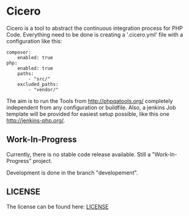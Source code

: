 
Cicero
======================

Cicero is a tool to abstract the continuous integration process for PHP Code.
Everything need to be done is creating a '.cicero.yml' file with a configuration like this:

    composer:
        enabled: true
    php:
        enabled: true
        paths:
            - "src/"
        excluded_paths:
            - "vendor/"

The aim is to run the Tools from http://phpqatools.org/ completely independent from any configuration or buildfile.
Also, a jenkins Job template will be provided for easiest setup possible, like this one http://jenkins-php.org/.


Work-In-Progress
----------------

Currently, there is no stable code release available. Still a "Work-In-Progress" project.

Development is done in the branch "developement".


LICENSE
-------

The license can be found here: [LICENSE](LICENSE)